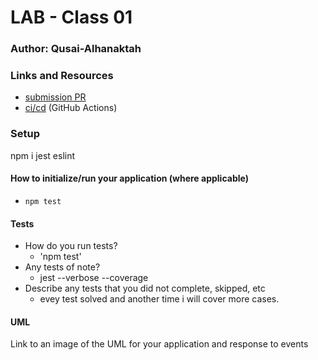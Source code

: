 # LAB - Class 01

### Author: Qusai-Alhanaktah

### Links and Resources

- [submission PR](https://github.com/401-advanced-javascript-qusaiAlhanaktah/lab01/pull/1)
- [ci/cd](https://github.com/401-advanced-javascript-qusaiAlhanaktah/lab01/commit/f0858551d26aabbe0c74ccc3f9fe7d3ec5bdb2d1/checks?check_suite_id=410736127) (GitHub Actions)

### Setup
npm i jest eslint

#### How to initialize/run your application (where applicable)

- `npm test`

#### Tests

- How do you run tests?
     - 'npm test'
- Any tests of note?
     - jest --verbose --coverage
- Describe any tests that you did not complete, skipped, etc
     - evey test solved and another time i will cover more cases.
#### UML
Link to an image of the UML for your application and response to events
